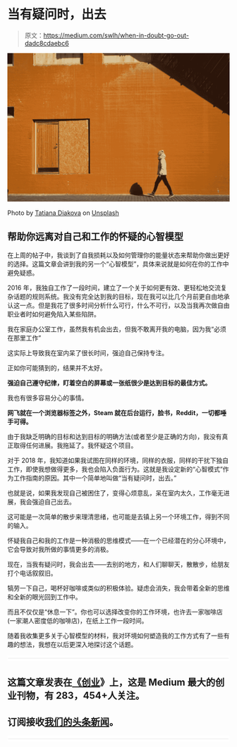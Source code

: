 # 当有疑问时，出去

> 原文：<https://medium.com/swlh/when-in-doubt-go-out-dadc8cdaebc6>

![](img/5ac69368bb60ba2c1535c60d9c18bc8b.png)

Photo by [Tatiana Diakova](https://unsplash.com/photos/k_NkqIaRhro?utm_source=unsplash&utm_medium=referral&utm_content=creditCopyText) on [Unsplash](https://unsplash.com/?utm_source=unsplash&utm_medium=referral&utm_content=creditCopyText)

## 帮助你远离对自己和工作的怀疑的心智模型

在上周的帖子中，我谈到了自我损耗以及如何管理你的能量状态来帮助你做出更好的选择。这篇文章会讲到我的另一个“心智模型”，具体来说就是如何在你的工作中避免疑惑。

2016 年，我独自工作了一段时间，建立了一个关于如何更有效、更轻松地交流复杂话题的规则系统。我没有完全达到我的目标，现在我可以比几个月前更自由地承认这一点。但是我花了很多时间分析什么可行，什么不可行，以及当我再次做自由职业者时如何避免陷入某些陷阱。

我在家庭办公室工作，虽然我有机会出去，但我不敢离开我的电脑，因为我“必须在那里工作”

这实际上导致我在室内呆了很长时间，强迫自己保持专注。

正如你可能猜到的，结果并不太好。

**强迫自己遵守纪律，盯着空白的屏幕或一张纸很少是达到目标的最佳方式。**

我也有很多容易分心的事情。

**网飞就在一个浏览器标签之外，Steam 就在后台运行，脸书，Reddit，一切都唾手可得。**

由于我缺乏明确的目标和达到目标的明确方法(或者至少是正确的方向)，我没有真正取得任何进展。我拖延了。我怀疑这个项目。

对于 2018 年，我知道如果我试图在同样的环境，同样的衣服，同样的干扰下独自工作，即使我想做得更多，我也会陷入负面行为。这就是我设定新的“心智模式”作为工作指南的原因。其中一个简单地叫做“当有疑问时，出去。”

也就是说，如果我发现自己被困住了，变得心烦意乱，呆在室内太久，工作毫无进展，我会强迫自己出去。

这可能是一次简单的散步来理清思绪，也可能是去镇上另一个环境工作，得到不同的输入。

怀疑我自己和我的工作是一种消极的思维模式——在一个已经潜在的分心环境中，它会导致对我所做的事情更多的消极。

现在，当我有疑问时，我会出去——去别的地方，和人们聊聊天，散散步，给朋友打个电话叙叙旧。

犒劳一下自己，喝杯好咖啡或类似的积极体验。疑虑会消失，我会带着全新的思维和全新的眼光回到工作中。

而且不仅仅是“休息一下”。你也可以选择改变你的工作环境，也许去一家咖啡店(一家潮人密度低的咖啡店)，在纸上工作一段时间。

随着我收集更多关于心智模型的材料，我对环境如何塑造我的工作方式有了一些有趣的想法，我想在以后更深入地探讨这个话题。

![](img/731acf26f5d44fdc58d99a6388fe935d.png)

## 这篇文章发表在[《创业](https://medium.com/swlh)》上，这是 Medium 最大的创业刊物，有 283，454+人关注。

## 订阅接收[我们的头条新闻](http://growthsupply.com/the-startup-newsletter/)。

![](img/731acf26f5d44fdc58d99a6388fe935d.png)
